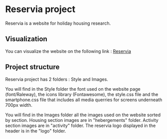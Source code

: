 # Reservia project

Reservia is a website for holiday housing research.

## Visualization

You can visualize the website on the following link : [Reservia](https://sophiespacee.github.io/Reservia/)

## Project structure

Reservia project has 2 folders : Style and Images.

You will find in the Style folder the font used on the website page (font/Raleway), the icons library (Fontawesome), the style.css file and the smartphone.css file that includes all media querries for screens underneath 700px width. 

You will find in the Images folder all the images used on the website sorted by section. 
Housing section images are in "hebergements" folder. 
Activity section images are in "activity" folder.
The reservia logo displayed in the header is in the "logo" folder.